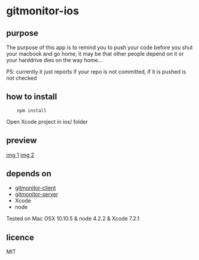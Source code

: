 # gitmonitor-ios

## purpose

The purpose of this app is to remind you to push your code before you shut your macbook and go home, it may be that other people depend on it or your harddrive dies on the way home...

PS: currently it just reports if your repo is not committed, if it is pushed is not checked

## how to install

```
	npm install
```

Open Xcode project in ios/ folder

## preview

[img 1](https://github.com/theotow/gitmonitor-ios/raw/master/github/IMG_1743.PNG "img1")
[img 2](https://github.com/theotow/gitmonitor-ios/raw/master/github/IMG_1742.PNG "img2")


## depends on

* [gitmonitor-client](https://github.com/theotow/gitmonitor-client)
* [gitmonitor-server](https://github.com/theotow/gitmonitor-server)
* Xcode
* node

Tested on Mac OSX 10.10.5 & node 4.2.2 & Xcode 7.2.1

## licence

MIT
